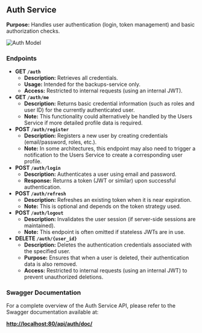 ## Auth Service

**Purpose:**
Handles user authentication (login, token management) and basic authorization checks.

![Auth Model](https://cloud.bryancellier.fr/api/v1/buckets/public/objects/download?preview=true&prefix=auth.png&version_id=null)

### Endpoints

- **GET `/auth`**
    - **Description:** Retrieves all credentials.
    - **Usage:** Intended for the backups-service only.
    - **Access:** Restricted to internal requests (using an internal JWT).
- **GET `/auth/me`**
    - **Description:** Returns basic credential information (such as roles and user ID) for the currently authenticated user.
    - **Note:** This functionality could alternatively be handled by the Users Service if more detailed profile data is required.
- **POST `/auth/register`**
    - **Description:** Registers a new user by creating credentials (email/password, roles, etc.).
    - **Note:** In some architectures, this endpoint may also need to trigger a notification to the Users Service to create a corresponding user profile.
- **POST `/auth/login`**
    - **Description:** Authenticates a user using email and password.
    - **Response:** Returns a token (JWT or similar) upon successful authentication.
- **POST `/auth/refresh`**
    - **Description:** Refreshes an existing token when it is near expiration.
    - **Note:** This is optional and depends on the token strategy used.
- **POST `/auth/logout`**
    - **Description:** Invalidates the user session (if server-side sessions are maintained).
    - **Note:** This endpoint is often omitted if stateless JWTs are in use.
- **DELETE `/auth/{user_id}`**
    - **Description:** Deletes the authentication credentials associated with the specified user.
    - **Purpose:** Ensures that when a user is deleted, their authentication data is also removed.
    - **Access:** Restricted to internal requests (using an internal JWT) to prevent unauthorized deletions.

### Swagger Documentation

For a complete overview of the Auth Service API, please refer to the Swagger documentation available at:

[**http://localhost:80/api/auth/doc/**](http://localhost/api/auth/doc/)